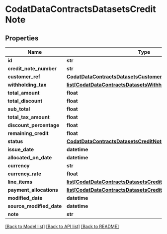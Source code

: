 # CodatDataContractsDatasetsCreditNote

## Properties
Name | Type | Description | Notes
------------ | ------------- | ------------- | -------------
**id** | **str** |  | [optional] 
**credit_note_number** | **str** |  | [optional] 
**customer_ref** | [**CodatDataContractsDatasetsCustomerRef**](CodatDataContractsDatasetsCustomerRef.md) |  | [optional] 
**withholding_tax** | [**list[CodatDataContractsDatasetsWithholdingTax]**](CodatDataContractsDatasetsWithholdingTax.md) |  | [optional] 
**total_amount** | **float** |  | 
**total_discount** | **float** |  | 
**sub_total** | **float** |  | 
**total_tax_amount** | **float** |  | 
**discount_percentage** | **float** |  | 
**remaining_credit** | **float** |  | 
**status** | [**CodatDataContractsDatasetsCreditNoteStatus**](CodatDataContractsDatasetsCreditNoteStatus.md) |  | 
**issue_date** | **datetime** |  | [optional] 
**allocated_on_date** | **datetime** |  | [optional] 
**currency** | **str** |  | [optional] 
**currency_rate** | **float** |  | [optional] 
**line_items** | [**list[CodatDataContractsDatasetsCreditNoteLineItem]**](CodatDataContractsDatasetsCreditNoteLineItem.md) |  | [optional] 
**payment_allocations** | [**list[CodatDataContractsDatasetsCreditNotePaymentAllocation]**](CodatDataContractsDatasetsCreditNotePaymentAllocation.md) |  | [optional] 
**modified_date** | **datetime** |  | [optional] 
**source_modified_date** | **datetime** |  | [optional] 
**note** | **str** |  | [optional] 

[[Back to Model list]](../README.md#documentation-for-models) [[Back to API list]](../README.md#documentation-for-api-endpoints) [[Back to README]](../README.md)

